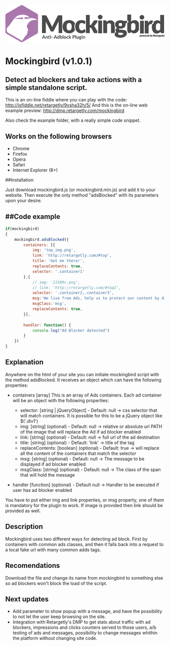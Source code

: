 ![mockingbird](mockingbird-logo.png?raw=true "Mockingbird")
# Mockingbird (v1.0.1)
Detect ad blockers and take actions with a simple standalone script.
----------------------
This is an on-line fiddle where you can play with the code: http://jsfiddle.net/retargetly/9vsha32h/5/
And this is the on-line web example preview: http://dmp.retargetly.com/mockingbird

Also check the example folder, with a really simple code snippet.

Works on the following browsers
----------------------
- Chrome
- Firefox
- Opera
- Safari
- Internet Explorer (8+)

##Installation

Just download mockingbird.js (or mockingbird.min.js) and add it to your website. Then execute the only method "adsBlocked" with its parameters upon your desire.

##Code example
---------------------
```javascript
if(mockingbird)
{
	mockingbird.adsBlocked({
		containers: [{
			img: 'top_img.png',
			link: 'http://retargetly.com/#top',
			title: 'Get me there!',
			replaceContents: true,
			selector: '.container1'
		},{
			// img: '21589c.png',
			// link: 'http://retargetly.com/#top2',
			selector: '.container2,.container3',
			msg:'We live from Ads, help us to protect our content by disabling the ad blocker for our site.',
			msgClass:'msg',
			replaceContents: true,
		}],
		
		handler: function() {
			console.log("Ad Blocker detected")
		}
	})
}
```

## Explanation

Anywhere on the html of your site you can initiate mockingbird script with the method adsBlocked. It receives an object which can have the following properties:

* containers [array]
This is an array of Ads containers. Each ad container will be an object with the following properties:

    * selector: [string | jQueryObject] - Default: null -> css selector that will match containers. It is possible for this to be a jQuery object like $('.div1')
    * img: [string] (optional) - Default: null -> relative or absolute url PATH of the image that will replace the Ad if ad blocker enabled
    * link: [string] (optional) - Default: null -> full url of the ad destination
    * title: [string] (optional) - Default: 'link' -> title of the <a> tag
    * replaceContents: [boolean] (optional) - Default: true -> will replace all the content of the containers that match the selector
    * msg: [string] (optional) - Default: null -> The message to be displayed if ad blocker enabled
    * msgClass: [string] (optional) - Default: null -> The class of the span that will hold the message

* handler [function] (optional) - Default null -> Handler to be executed if user has ad blocker enabled

You have to put either img and link properties, or msg property, one of them is mandatory for the plugin to work. If image is provided then link should be provided as well.

## Description

Mockingbird uses two different ways for detecting ad block. First by containers with common ads classes, and then it falls back into a request to a local fake url with many common adds tags.

## Recomendations

Download the file and change its name from mockingbird to something else so ad blockers won't block the load of the script.

## Next updates

* Add parameter to show popup with a message, and have the possibility to not let the user keep browsing on the site.
* Integration with Retargetly's DMP to get stats about traffic with ad blockers, impressions and clicks counters served to those users, a/b testing of ads and messages, possibility to change messages whithin the platform without changing site code.